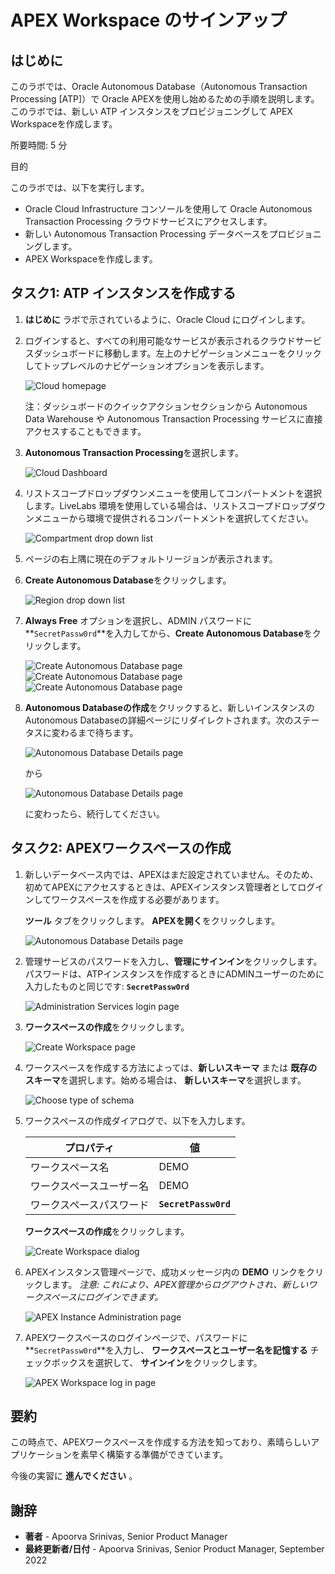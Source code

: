 APEX Workspace のサインアップ
======================

はじめに
----

このラボでは、Oracle Autonomous Database（Autonomous Transaction Processing \[ATP\]）で Oracle APEXを使用し始めるための手順を説明します。このラボでは、新しい ATP インスタンスをプロビジョニングして APEX Workspaceを作成します。

所要時間: 5 分

目的

このラボでは、以下を実行します。

* Oracle Cloud Infrastructure コンソールを使用して Oracle Autonomous Transaction Processing クラウドサービスにアクセスします。
* 新しい Autonomous Transaction Processing データベースをプロビジョニングします。
* APEX Workspaceを作成します。

タスク1: ATP インスタンスを作成する
----------------------

1.  **はじめに** ラボで示されているように、Oracle Cloud にログインします。
    
2.  ログインすると、すべての利用可能なサービスが表示されるクラウドサービスダッシュボードに移動します。左上のナビゲーションメニューをクリックしてトップレベルのナビゲーションオプションを表示します。
    
    ![Cloud homepage](images/cloud-home.png " ")
    
    注：ダッシュボードのクイックアクションセクションから Autonomous Data Warehouse や Autonomous Transaction Processing サービスに直接アクセスすることもできます。
    
3.  **Autonomous Transaction Processing**を選択します。
    
    ![Cloud Dashboard](https://objectstorage.us-phoenix-1.oraclecloud.com/p/SJgQwcGUvQ4LqtQ9xGsxRcgoSN19Wip9vSdk-D_lBzi7bhDP6eG1zMBl0I21Qvaz/n/c4u02/b/common/o/images/console/database-atp.png " ")
    
4.  リストスコープドロップダウンメニューを使用してコンパートメントを選択します。LiveLabs 環境を使用している場合は、リストスコープドロップダウンメニューから環境で提供されるコンパートメントを選択してください。
    
    ![Compartment drop down list](images/livelabs-compartment.png " ")
    
5.  ページの右上隅に現在のデフォルトリージョンが表示されます。
    
6.  **Create Autonomous Database**をクリックします。
    
    ![Region drop down list](images/region.png " ")
    
7.  **Always Free** オプションを選択し、ADMIN パスワードに **`SecretPassw0rd`**を入力してから、**Create Autonomous Database**をクリックします。
    
    ![Create Autonomous Database page](images/atp-settings-1.png " ") ![Create Autonomous Database page](images/atp-settings-2.png " ")![Create Autonomous Database page](images/atp-settings-3.png " ")
    
8.  **Autonomous Databaseの作成**をクリックすると、新しいインスタンスのAutonomous Databaseの詳細ページにリダイレクトされます。次のステータスに変わるまで待ちます。
    
    ![Autonomous Database Details page](images/status-provisioning.png " ")
    
    から
    
    ![Autonomous Database Details page](images/status-available.png " ")
    
    に変わったら、続行してください。
    

タスク2: APEXワークスペースの作成
--------------------

1.  新しいデータベース内では、APEXはまだ設定されていません。そのため、初めてAPEXにアクセスするときは、APEXインスタンス管理者としてログインしてワークスペースを作成する必要があります。
    
    **ツール** タブをクリックします。 **APEXを開く**をクリックします。
    
    ![Autonomous Database Details page](images/click-apex.png " ")
    
2.  管理サービスのパスワードを入力し、**管理にサインイン**をクリックします。 パスワードは、ATPインスタンスを作成するときにADMINユーザーのために入力したものと同じです: **`SecretPassw0rd`**
    
    ![Administration Services login page](images/log-in-as-admin.png " ")
    
3.  **ワークスペースの作成**をクリックします。
    
    ![Create Workspace page](images/welcome-create-workspace.png " ")
    
4.  ワークスペースを作成する方法によっては、**新しいスキーマ** または **既存のスキーマ**を選択します。始める場合は、 **新しいスキーマ**を選択します。
    
    ![Choose type of schema](images/choose-schema.png " ")
    
5.  ワークスペースの作成ダイアログで、以下を入力します。
    
    | プロパティ | 値   |
    | --- | --- |
    | ワークスペース名 | DEMO |
    | ワークスペースユーザー名 | DEMO |
    | ワークスペースパスワード | **`SecretPassw0rd`** |
    
    **ワークスペースの作成**をクリックします。
    
    ![Create Workspace dialog](images/create-workspace.png " ")
    
6.  APEXインスタンス管理ページで、成功メッセージ内の **DEMO** リンクをクリックします。 _注意: これにより、APEX管理からログアウトされ、新しいワークスペースにログインできます。_
    
    ![APEX Instance Administration page](images/log-out-from-admin.png " ")
    

7.  APEXワークスペースのログインページで、パスワードに **`SecretPassw0rd`**を入力し、 **ワークスペースとユーザー名を記憶する** チェックボックスを選択して、 **サインイン**をクリックします。
    
    ![APEX Workspace log in page](images/log-in-to-workspace.png " ")
    

## **要約**

この時点で、APEXワークスペースを作成する方法を知っており、素晴らしいアプリケーションを素早く構築する準備ができています。

今後の実習に **進んでください** 。
    
## **謝辞**
- **著者** - Apoorva Srinivas, Senior Product Manager
- **最終更新者/日付** - Apoorva Srinivas, Senior Product Manager, September 2022
